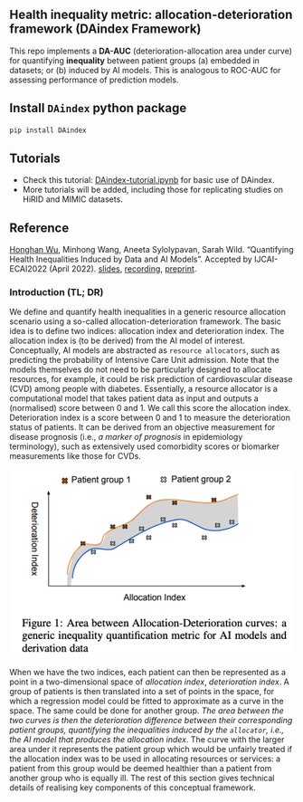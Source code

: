 ## Health inequality metric: allocation-deterioration framework (DAindex Framework)
This repo implements a **DA-AUC** (deterioration-allocation area under curve) for quantifying **inequality** between patient groups (a) embedded in datasets; or (b) induced by AI models. This is analogous to ROC-AUC for assessing performance of prediction models.

## Install `DAindex` python package
```bash
pip install DAindex
```

## Tutorials
- Check this tutorial: [DAindex-tutorial.ipynb](./DAindex-tutorial.ipynb) for basic use of DAindex.
- More tutorials will be added, including those for replicating studies on HiRID and MIMIC datasets.

## Reference
[Honghan Wu](https://knowlab.github.io/), Minhong Wang, Aneeta Sylolypavan, Sarah Wild. “Quantifying Health Inequalities Induced by Data and AI Models”. Accepted by IJCAI-ECAI2022 (April 2022). [slides](https://www.ucl.ac.uk/research-it-services/sites/research_it_services/files/quantifying_health_inequalities_induced_by_data_and_ai_models_0.pdf), [recording](https://web.microsoftstream.com/video/568b2e88-5c21-466e-9bbf-63274048161d), [preprint](https://knowlab.github.io/preprints/DA-AUC-IJCAI22.pdf).

### Introduction (TL; DR)
We define and quantify health inequalities in a generic resource allocation scenario using a so-called allocation-deterioration framework. The basic idea is to define two indices: allocation index and deterioration index. The allocation index is (to be derived) from the AI model of interest. Conceptually, AI models are abstracted as `resource allocators`, such as predicting the probability of Intensive Care Unit admission. Note that the models themselves do not need to be particularly designed to allocate resources, for example, it could be risk prediction of cardiovascular disease (CVD) among people with diabetes. Essentially, a resource allocator is a computational model that takes patient data as input and outputs a (normalised) score between 0 and 1. We call this score the allocation index. Deterioration index is a score between 0 and 1 to measure the deterioration status of patients. It can be derived from an objective measurement for disease prognosis (i.e., *a marker of prognosis* in epidemiology terminology), such as extensively used comorbidity scores or biomarker measurements like those for CVDs.

![Figure 1](imgs/fig1.png)

When we have the two indices, each patient can then be represented as a point in a two-dimensional space of *allocation index*, *deterioration index*. A group of patients is then translated into a set of points in the space, for which a regression model could be fitted to approximate as a curve in the space. The same could be done for another group. *The area between the two curves is then the deterioration difference between their corresponding patient groups, quantifying the inequalities induced by the `allocator`, i.e., the AI model that produces the allocation index*. The curve with the larger area under it represents the patient group which would be unfairly treated if the allocation index was to be used in allocating resources or services: a patient from this group would be deemed healthier than a patient from another group who is equally ill. The rest of this section gives technical details of realising key components of this conceptual framework.


